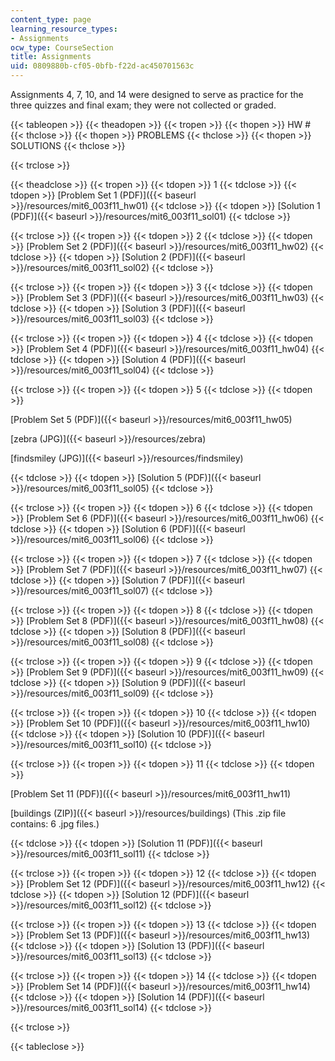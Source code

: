 ```yaml
---
content_type: page
learning_resource_types:
- Assignments
ocw_type: CourseSection
title: Assignments
uid: 0809880b-cf05-0bfb-f22d-ac450701563c
---
```


Assignments 4, 7, 10, and 14 were designed to serve as practice for the three quizzes and final exam; they were not collected or graded.

{{< tableopen >}}
{{< theadopen >}}
{{< tropen >}}
{{< thopen >}}
HW #
{{< thclose >}}
{{< thopen >}}
PROBLEMS
{{< thclose >}}
{{< thopen >}}
SOLUTIONS
{{< thclose >}}

{{< trclose >}}

{{< theadclose >}}
{{< tropen >}}
{{< tdopen >}}
1
{{< tdclose >}}
{{< tdopen >}}
[Problem Set 1 (PDF)]({{< baseurl >}}/resources/mit6_003f11_hw01)
{{< tdclose >}}
{{< tdopen >}}
[Solution 1 (PDF)]({{< baseurl >}}/resources/mit6_003f11_sol01)
{{< tdclose >}}

{{< trclose >}}
{{< tropen >}}
{{< tdopen >}}
2
{{< tdclose >}}
{{< tdopen >}}
[Problem Set 2 (PDF)]({{< baseurl >}}/resources/mit6_003f11_hw02)
{{< tdclose >}}
{{< tdopen >}}
[Solution 2 (PDF)]({{< baseurl >}}/resources/mit6_003f11_sol02)
{{< tdclose >}}

{{< trclose >}}
{{< tropen >}}
{{< tdopen >}}
3
{{< tdclose >}}
{{< tdopen >}}
[Problem Set 3 (PDF)]({{< baseurl >}}/resources/mit6_003f11_hw03)
{{< tdclose >}}
{{< tdopen >}}
[Solution 3 (PDF)]({{< baseurl >}}/resources/mit6_003f11_sol03)
{{< tdclose >}}

{{< trclose >}}
{{< tropen >}}
{{< tdopen >}}
4
{{< tdclose >}}
{{< tdopen >}}
[Problem Set 4 (PDF)]({{< baseurl >}}/resources/mit6_003f11_hw04)
{{< tdclose >}}
{{< tdopen >}}
[Solution 4 (PDF)]({{< baseurl >}}/resources/mit6_003f11_sol04)
{{< tdclose >}}

{{< trclose >}}
{{< tropen >}}
{{< tdopen >}}
5
{{< tdclose >}}
{{< tdopen >}}


[Problem Set 5 (PDF)]({{< baseurl >}}/resources/mit6_003f11_hw05)

[zebra (JPG)]({{< baseurl >}}/resources/zebra)

[findsmiley (JPG)]({{< baseurl >}}/resources/findsmiley)


{{< tdclose >}}
{{< tdopen >}}
[Solution 5 (PDF)]({{< baseurl >}}/resources/mit6_003f11_sol05)
{{< tdclose >}}

{{< trclose >}}
{{< tropen >}}
{{< tdopen >}}
6
{{< tdclose >}}
{{< tdopen >}}
[Problem Set 6 (PDF)]({{< baseurl >}}/resources/mit6_003f11_hw06)
{{< tdclose >}}
{{< tdopen >}}
[Solution 6 (PDF)]({{< baseurl >}}/resources/mit6_003f11_sol06)
{{< tdclose >}}

{{< trclose >}}
{{< tropen >}}
{{< tdopen >}}
7
{{< tdclose >}}
{{< tdopen >}}
[Problem Set 7 (PDF)]({{< baseurl >}}/resources/mit6_003f11_hw07)
{{< tdclose >}}
{{< tdopen >}}
[Solution 7 (PDF)]({{< baseurl >}}/resources/mit6_003f11_sol07)
{{< tdclose >}}

{{< trclose >}}
{{< tropen >}}
{{< tdopen >}}
8
{{< tdclose >}}
{{< tdopen >}}
[Problem Set 8 (PDF)]({{< baseurl >}}/resources/mit6_003f11_hw08)
{{< tdclose >}}
{{< tdopen >}}
[Solution 8 (PDF)]({{< baseurl >}}/resources/mit6_003f11_sol08)
{{< tdclose >}}

{{< trclose >}}
{{< tropen >}}
{{< tdopen >}}
9
{{< tdclose >}}
{{< tdopen >}}
[Problem Set 9 (PDF)]({{< baseurl >}}/resources/mit6_003f11_hw09)
{{< tdclose >}}
{{< tdopen >}}
[Solution 9 (PDF)]({{< baseurl >}}/resources/mit6_003f11_sol09)
{{< tdclose >}}

{{< trclose >}}
{{< tropen >}}
{{< tdopen >}}
10
{{< tdclose >}}
{{< tdopen >}}
[Problem Set 10 (PDF)]({{< baseurl >}}/resources/mit6_003f11_hw10)
{{< tdclose >}}
{{< tdopen >}}
[Solution 10 (PDF)]({{< baseurl >}}/resources/mit6_003f11_sol10)
{{< tdclose >}}

{{< trclose >}}
{{< tropen >}}
{{< tdopen >}}
11
{{< tdclose >}}
{{< tdopen >}}


[Problem Set 11 (PDF)]({{< baseurl >}}/resources/mit6_003f11_hw11)

[buildings (ZIP)]({{< baseurl >}}/resources/buildings) (This .zip file contains: 6 .jpg files.)


{{< tdclose >}}
{{< tdopen >}}
[Solution 11 (PDF)]({{< baseurl >}}/resources/mit6_003f11_sol11)
{{< tdclose >}}

{{< trclose >}}
{{< tropen >}}
{{< tdopen >}}
12
{{< tdclose >}}
{{< tdopen >}}
[Problem Set 12 (PDF)]({{< baseurl >}}/resources/mit6_003f11_hw12)
{{< tdclose >}}
{{< tdopen >}}
[Solution 12 (PDF)]({{< baseurl >}}/resources/mit6_003f11_sol12)
{{< tdclose >}}

{{< trclose >}}
{{< tropen >}}
{{< tdopen >}}
13
{{< tdclose >}}
{{< tdopen >}}
[Problem Set 13 (PDF)]({{< baseurl >}}/resources/mit6_003f11_hw13)
{{< tdclose >}}
{{< tdopen >}}
[Solution 13 (PDF)]({{< baseurl >}}/resources/mit6_003f11_sol13)
{{< tdclose >}}

{{< trclose >}}
{{< tropen >}}
{{< tdopen >}}
14
{{< tdclose >}}
{{< tdopen >}}
[Problem Set 14 (PDF)]({{< baseurl >}}/resources/mit6_003f11_hw14)
{{< tdclose >}}
{{< tdopen >}}
[Solution 14 (PDF)]({{< baseurl >}}/resources/mit6_003f11_sol14)
{{< tdclose >}}

{{< trclose >}}

{{< tableclose >}}